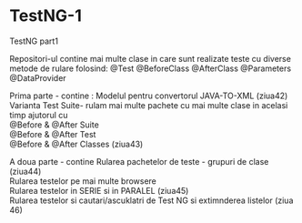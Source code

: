 # TestNG-1
TestNG part1

Repositori-ul contine mai multe clase in care sunt realizate teste cu diverse metode de rulare folosind: 
@Test
@BeforeClass
@AfterClass
@Parameters
@DataProvider

Prima parte - contine :
Modelul pentru convertorul JAVA-TO-XML (ziua42)
Varianta Test Suite- rulam mai multe pachete cu mai multe clase in acelasi timp ajutorul cu   
@Before & @After Suite   
@Before & @After Test  
@Before & @After Classes 
(ziua43)

A doua parte - contine 
Rularea pachetelor de teste - grupuri de clase (ziua44)   
Rularea testelor pe mai multe browsere  
Rularea testelor in SERIE si in PARALEL (ziua45)    
Rularea testelor si cautari/ascuklatri de Test NG si extimnderea listelor (ziua 46) 



